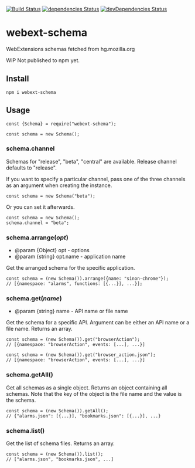 [![Build Status](https://travis-ci.org/asamuzaK/webext-schema.svg?branch=master)](https://travis-ci.org/asamuzaK/webext-schema)
[![dependencies Status](https://david-dm.org/asamuzaK/webext-schema/status.svg)](https://david-dm.org/asamuzaK/webext-schema)
[![devDependencies Status](https://david-dm.org/asamuzaK/webext-schema/dev-status.svg)](https://david-dm.org/asamuzaK/webext-schema?type=dev)

# webext-schema

WebExtensions schemas fetched from hg.mozilla.org

WIP
Not published to npm yet.

## Install

```
npm i webext-schema
```

## Usage

```
const {Schema} = require("webext-schema");

const schema = new Schema();
```

### schema.channel

Schemas for "release", "beta", "central" are available.
Release channel defaults to "release".

If you want to specify a particular channel, pass one of the three channels as an argument when creating the instance.

```
const schema = new Schema("beta");
```

Or you can set it afterwards.

```
const schema = new Schema();
schema.channel = "beta";
```

### schema.arrange(<var>opt</var>)

* @param {Object} opt - options
* @param {string} opt.name - application name

Get the arranged schema for the specific application.

```
const schema = (new Schema()).arrange({name: "sinon-chrome"});
// [{namespace: "alarms", functions: [{...}], ...}];
```

### schema.get(<var>name</var>)

* @param {string} name - API name or file name

Get the schema for a specific API.
Argument can be either an API name or a file name.
Returns an array.

```
const schema = (new Schema()).get("browserAction");
// [{namespace: "browserAction", events: [...], ...}]
```

```
const schema = (new Schema()).get("browser_action.json");
// [{namespace: "browserAction", events: [...], ...}]
```

### schema.getAll()

Get all schemas as a single object.
Returns an object containing all schemas.
Note that the key of the object is the file name and the value is the schema.

```
const schema = (new Schema()).getAll();
// {"alarms.json": [{...}], "bookmarks.json": [{...}], ...}
```

### schema.list()

Get the list of schema files.
Returns an array.

```
const schema = (new Schema()).list();
// ["alarms.json", "bookmarks.json", ...]
```
